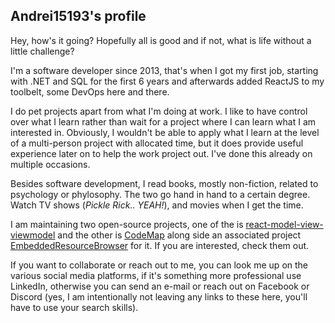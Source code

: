 ## Andrei15193's profile

Hey, how's it going? Hopefully all is good and if not, what is life without a little challenge?

I'm a software developer since 2013, that's when I got my first job, starting with .NET and SQL
for the first 6 years and afterwards added ReactJS to my toolbelt, some DevOps here and there.

I do pet projects apart from what I'm doing at work. I like to have control over what I learn
rather than wait for a project where I can learn what I am interested in. Obviously, I wouldn't
be able to apply what I learn at the level of a multi-person project with allocated time, but
it does provide useful experience later on to help the work project out. I've done this already
on multiple occasions.

Besides software development, I read books, mostly non-fiction, related to psychology or
phylosophy. The two go hand in hand to a certain degree. Watch TV shows (_Pickle Rick.. YEAH!_),
and movies when I get the time.

I am maintaining two open-source projects, one of the is [react-model-view-viewmodel](https://github.com/Andrei15193/react-model-view-viewmodel)
and the other is [CodeMap](https://github.com/Andrei15193/CodeMap) along side an associated project [EmbeddedResourceBrowser](https://github.com/Andrei15193/EmbeddedResourceBrowser) for it. If you are interested, check them out.

If you want to collaborate or reach out to me, you can look me up on the various social media platforms,
if it's something more professional use LinkedIn, otherwise you can send an e-mail or reach out on
Facebook or Discord (yes, I am intentionally not leaving any links to these here, you'll have to use
your search skills).
